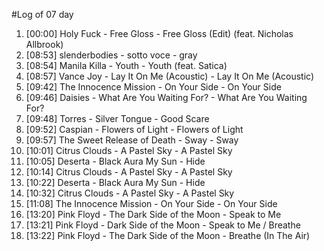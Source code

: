 #Log of 07 day

1. [00:00] Holy Fuck - Free Gloss - Free Gloss (Edit) (feat. Nicholas Allbrook)
1. [08:53] slenderbodies - sotto voce - gray
1. [08:54] Manila Killa - Youth - Youth (feat. Satica)
1. [08:57] Vance Joy - Lay It On Me (Acoustic) - Lay It On Me (Acoustic)
1. [09:42] The Innocence Mission - On Your Side - On Your Side
1. [09:46] Daisies - What Are You Waiting For? - What Are You Waiting For?
1. [09:48] Torres - Silver Tongue - Good Scare
1. [09:52] Caspian - Flowers of Light - Flowers of Light
1. [09:57] The Sweet Release of Death - Sway - Sway
1. [10:01] Citrus Clouds - A Pastel Sky - A Pastel Sky
1. [10:05] Deserta - Black Aura My Sun - Hide
1. [10:14] Citrus Clouds - A Pastel Sky - A Pastel Sky
1. [10:22] Deserta - Black Aura My Sun - Hide
1. [10:32] Citrus Clouds - A Pastel Sky - A Pastel Sky
1. [11:08] The Innocence Mission - On Your Side - On Your Side
1. [13:20] Pink Floyd - The Dark Side of the Moon - Speak to Me
1. [13:21] Pink Floyd - Dark Side of the Moon - Speak to Me / Breathe
1. [13:22] Pink Floyd - The Dark Side of the Moon - Breathe (In The Air)
